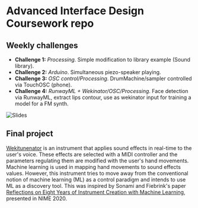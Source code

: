# Advanced Interface Design Coursework repo
## Weekly challenges
+ **Challenge 1:** _Processing_. Simple modification to library example (Sound library).
+ **Challenge 2:** _Arduino_. Simultaneous piezo-speaker playing.
+ **Challenge 3:** _OSC control/Processing_. DrumMachine/sampler controlled via TouchOSC (phone).
+ **Challenge 4:** _RunwayML + Wekinator/OSC/Processing_. Face detection via RunwayML, extract lips contour, use as wekinator input for training a model for a FM synth.

![Slides](challenges/challenge4/images/slides.jpeg) 

## Final project
[Wekitunenator](https://github.com/gonski/wekitunenator) is an instrument that applies sound effects in real-time to the user's voice. These effects are selected with a MIDI controller and the parameters regulating them are modified with the user's hand movements. Machine learning is used in mapping hand movements to sound effects values. However, this instrument tries to move away from the conventional notion of machine learning (ML) as a control paradigm and intends to use ML as a discovery tool. This was inspired by Sonami and Fiebrink's paper [Reflections on Eight Years of Instrument Creation with Machine Learning](https://www.nime.org/proceedings/2020/nime2020_paper45.pdf), presented in NIME 2020.
